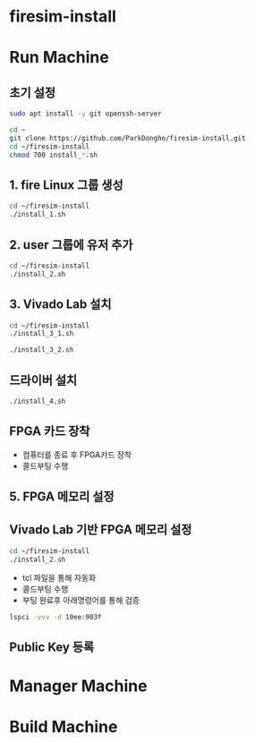 # firesim-install

# Run Machine

## 초기 설정

```bash
sudo apt install -y git openssh-server
```

```bash
cd ~
git clone https://github.com/ParkDongho/firesim-install.git
cd ~/firesim-install
chmod 700 install_*.sh
```

## 1. fire Linux 그룹 생성 

```bash
cd ~/firesim-install
./install_1.sh
```

## 2. user 그룹에 유저 추가

```bash
cd ~/firesim-install
./install_2.sh
```

## 3. Vivado Lab 설치

```bash
cd ~/firesim-install
./install_3_1.sh
```

```bash
./install_3_2.sh
```

## 드라이버 설치

```bash
./install_4.sh
```

## FPGA 카드 장착
- 컴퓨터를 종료 후 FPGA카드 장착
- 콜드부팅 수행


## 5. FPGA 메모리 설정

## Vivado Lab 기반 FPGA 메모리 설정

```bash
cd ~/firesim-install
./install_2.sh
```

- tcl 파일을 통해 자동화
- 콜드부팅 수행
- 부팅 완료후 아래명령어를 통해 검증

```bash
lspci -vvv -d 10ee:903f
```

## Public Key 등록



# Manager Machine









# Build Machine
